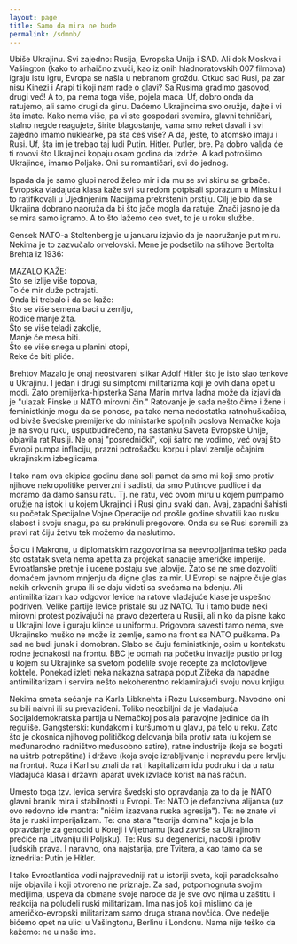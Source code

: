 ```yaml
---
layout: page
title: Samo da mira ne bude
permalink: /sdmnb/
---
```


Ubiše Ukrajinu. Svi zajedno: Rusija, Evropska Unija i SAD. Ali dok Moskva i Vašington (kako to arhaično zvuči, kao iz onih hladnoratovskih 007 filmova) igraju istu igru, Evropa se našla u nebranom grožđu. Otkud sad Rusi, pa zar nisu Kinezi i Arapi ti koji nam rade o glavi? Sa Rusima gradimo gasovod, drugi već! A to, pa nema toga više, pojela maca. Uf, dobro onda da ratujemo, ali samo drugi da ginu. Daćemo Ukrajincima svo oružje, dajte i vi šta imate. Kako nema više, pa vi ste gospodari svemira, glavni tehničari, stalno negde reagujete, širite blagostanje, vama smo reket davali i svi zajedno imamo nuklearke, pa šta ćeš više? A da, jeste, to atomsko imaju i Rusi. Uf, šta im je trebao taj ludi Putin. Hitler. Putler, bre. Pa dobro valjda će ti rovovi što Ukrajinci kopaju osam godina da izdrže. A kad potrošimo Ukrajince, imamo Poljake. Oni su romantičari, svi do jednog. 

Ispada da je samo glupi narod želeo mir i da mu se svi skinu sa grbače. Evropska vladajuća klasa kaže svi su redom potpisali sporazum u Minsku i to ratifikovali u Ujedinjenim Nacijama prekrštenih prstiju. Cilj je bio da se Ukrajina dobrano naoruža da bi što jače mogla da ratuje. Znači jasno je da se mira samo igramo. A to što lažemo ceo svet, to je u roku službe. 

Gensek NATO-a Stoltenberg je u januaru izjavio da je naoružanje put miru. Nekima je to zazvučalo orvelovski. Mene je podsetilo na stihove Bertolta Brehta iz 1936:
  
MAZALO KAŽE:  
Što se izlije više topova,  
To će mir duže potrajati.  
Onda bi trebalo i da se kaže:  
Što se više semena baci u zemlju,  
Rodice manje žita.  
Što se više teladi zakolje,  
Manje će mesa biti.  
Što se više snega u planini otopi,  
Reke će biti pliće.  
  
Brehtov Mazalo je onaj neostvareni slikar Adolf Hitler što je isto slao tenkove u Ukrajinu. I jedan i drugi su simptomi militarizma koji je ovih dana opet u modi. Zato premijerka-hipsterka Sana Marin mrtva ladna može da izjavi da je "ulazak Finske u NATO mirovni čin." Ratovanje je sada nešto čime i žene i feministkinje mogu da se ponose, pa tako nema nedostatka ratnohuškačica, od bivše švedske premijerke do ministarke spoljnih poslova Nemačke koja je na svoju ruku, usputbudirečeno, na sastanku Saveta Evropske Unije, objavila rat Rusiji. Ne onaj "posrednički", koji šatro ne vodimo, već ovaj što Evropi pumpa inflaciju, prazni potrošačku korpu i plavi zemlje očajnim ukrajinskim izbeglicama.

I tako nam ova ekipica godinu dana soli pamet da smo mi koji smo protiv njihove nekropolitike perverzni i sadisti, da smo Putinove pudlice i da moramo da damo šansu ratu. Tj. ne ratu, već ovom miru u kojem pumpamo oružje na istok i u kojem Ukrajinci i Rusi ginu svaki dan. Avaj, zapadni šahisti su početak Specijalne Vojne Operacije od prošle godine shvatili kao rusku slabost i svoju snagu, pa su prekinuli pregovore. Onda su se Rusi spremili za pravi rat čiju žetvu tek možemo da naslutimo. 

Šolcu i Makronu, u diplomatskim razgovorima sa neevropljanima teško pada što ostatak sveta nema apetita za projekat sanacije američke imperije. Evroatlanske pretnje i ucene postaju sve jalovije. Zato se ne sme dozvoliti domaćem javnom mnjenju da digne glas za mir. U Evropi se najpre čuje glas nekih crkvenih grupa ili se daju videti sa svećama na bdenju. Ali antimilitarizam kao odgovor levice na ratove vladajuće klase je uspešno podriven. Velike partije levice pristale su uz NATO. Tu i tamo bude neki mirovni protest pozivajući na pravo dezertera u Rusiji, ali niko da pisne kako u Ukrajini love i guraju klince u uniformu. Prigovora savesti tamo nema, sve Ukrajinsko muško ne može iz zemlje, samo na front sa NATO puškama. Pa sad ne budi junak i domobran. Slabo se čuju feministkinje, osim u kontekstu rodne jednakosti na frontu. BBC je odmah na početku invazije pustio prilog u kojem su Ukrajinke sa svetom podelile svoje recepte za molotovljeve koktele. Ponekad izleti neka nakazna satrapa poput Žižeka da napadne antimilitarizam i servira nešto nekoherentno reklamirajući svoju novu knjigu.

Nekima smeta sećanje na Karla Libknehta i Rozu Luksemburg. Navodno oni su bili naivni ili su prevaziđeni. Toliko neozbiljni da je vladajuća Socijaldemokratska partija u Nemačkoj poslala paravojne jedinice da ih reguliše. Gangsterski: kundakom i kuršumom u glavu, pa telo u reku. Zato što je okosnica njihovog političkog delovanja bila protiv rata (u kojem se međunarodno radništvo međusobno satire), ratne industrije (koja se bogati na uštrb potrepština) i države (koja svoje izrabljivanje i nepravdu pere krvlju na frontu). Roza i Karl su znali da rat i kapitalizam idu podruku i da u ratu vladajuća klasa i državni aparat uvek izvlače korist na naš račun. 

Umesto toga tzv. levica servira švedski sto opravdanja za to da je NATO glavni branik mira i stabilnosti u Evropi. Te: NATO je defanzivna alijansa (uz ovo redovno ide mantra: "ničim izazvana ruska agresija"). Te: ne znate vi šta je ruski imperijalizam. Te: ona stara "teorija domina" koja je bila opravdanje za genocid u Koreji i Vijetnamu (kad završe sa Ukrajinom prećiće na Litvaniju ili Poljsku). Te: Rusi su degenerici, nacoši i protiv ljudskih prava. I naravno, ona najstarija, pre Tvitera, a kao tamo da se iznedrila: Putin je Hitler. 

I tako Evroatlantida vodi najpravedniji rat u istoriji sveta, koji paradoksalno nije objavila i koji otvoreno ne priznaje. Za sad, potpomognuta svojim medijima, uspeva da obmane svoje narode da je sve ovo njima u zaštitu i reakcija na poludeli ruski militarizam. Ima nas još koji mislimo da je američko-evropski militarizam samo druga strana novčića. Ove nedelje bićemo opet na ulici u Vašingtonu, Berlinu i Londonu. Nama nije teško da kažemo: ne u naše ime.
